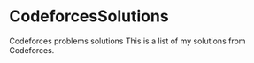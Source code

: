# CodeforcesSolutions
Codeforces problems solutions
This is a list of my solutions from Codeforces.
